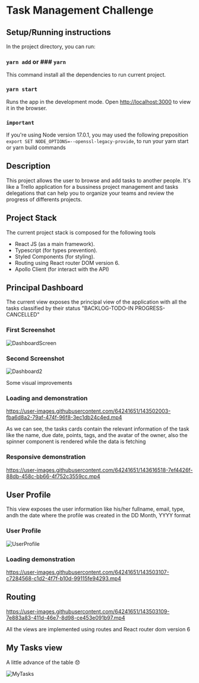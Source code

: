 # Task Management Challenge

## Setup/Running instructions

In the project directory, you can run:

### `yarn add` or ### `yarn`

This command install all the dependencies to run current project.

### `yarn start`

Runs the app in the development mode. Open
[http://localhost:3000](http://localhost:3000) to view it in the browser.

### `important`

If you're using Node version 17.0.1, you may used the following preposition
`export SET NODE_OPTIONS=--openssl-legacy-provide`, to run your yarn start or
yarn build commands

## Description

This project allows the user to browse and add tasks to another people. It's
like a Trello application for a bussiness project management and tasks
delegations that can help you to organize your teams and review the progress of
differents projects.

## Project Stack

The current project stack is composed for the following tools

- React JS (as a main framework).
- Typescript (for types prevention).
- Styled Components (for styling).
- Routing using React router DOM version 6.
- Apollo Client (for interact with the API)

## Principal Dashboard

The current view exposes the principal view of the application with all the
tasks classified by their status "BACKLOG-TODO-IN PROGRESS-CANCELLED"

### First Screenshot

![DashboardScreen](https://user-images.githubusercontent.com/64241651/143501791-68dd217d-741a-44b5-b54c-4c7e5724f649.jpg)

### Second Screenshot

![Dashboard2](https://user-images.githubusercontent.com/64241651/143602732-8c80c675-72fe-491a-bcdf-cd254aa2edeb.png)

Some visual improvements

### Loading and demonstration

https://user-images.githubusercontent.com/64241651/143502003-fba6d8a2-79af-474f-96f8-3ec1db24c4ed.mp4

As we can see, the tasks cards contain the relevant information of the task like
the name, due date, points, tags, and the avatar of the owner, also the spinner
component is rendered while the data is fetching

### Responsive demonstration

https://user-images.githubusercontent.com/64241651/143616518-7ef4426f-88db-458c-bb66-4f752c3559cc.mp4


## User Profile

This view exposes the user information like his/her fullname, email, type, andh
the date where the profile was created in the DD Month, YYYY format

### User Profile

![UserProfile](https://user-images.githubusercontent.com/64241651/143502936-33452dcb-6227-4a0e-8b94-c3196de1a67c.jpg)

### Loading demonstration

https://user-images.githubusercontent.com/64241651/143503107-c7284568-c1d2-4f7f-b10d-99115fe94293.mp4

## Routing

https://user-images.githubusercontent.com/64241651/143503109-7e883a83-411d-46e7-8d98-ce453e091b97.mp4

All the views are implemented using routes and React router dom version 6

## My Tasks view

A little advance of the table 😞

![MyTasks](https://user-images.githubusercontent.com/64241651/143507588-6c42c046-3f2a-4542-8db8-b9f3ec8c03f8.jpg)


